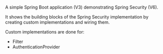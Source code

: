 A simple Spring Boot application (V3) demonstrating Spring Security (V6).

It shows the building blocks of the Spring Security implementation by creating custom implementations and wiring them.

Custom implementations are done for:

- Filter
- AuthenticationProvider
